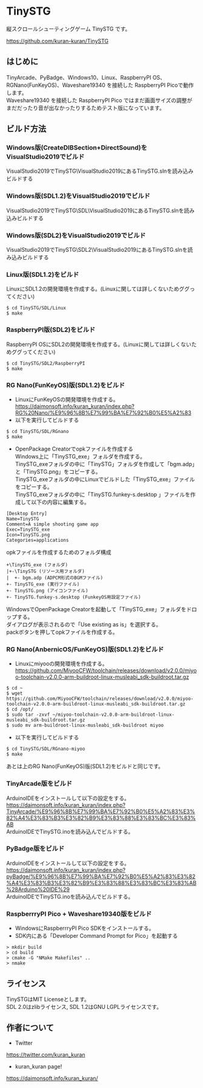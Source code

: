 # TinySTG
縦スクロールシューティングゲーム TinySTG です。  

https://github.com/kuran-kuran/TinySTG

## はじめに
TinyArcade、PyBadge、Windows10、Linux、RaspberryPI OS、RGNano(FunKeyOS)、Waveshare19340 を接続した RaspberryPI Picoで動作します。  
Waveshare19340 を接続した RaspberryPI Pico ではまだ画面サイズの調整がまだだったり音が出なかったりするためテスト版になっています。  

## ビルド方法
### Windows版(CreateDIBSection+DirectSound)をVisualStudio2019でビルド
VisualStudio2019でTinySTG\VisualStudio2019にあるTinySTG.slnを読み込みビルドする

### Windows版(SDL1.2)をVisualStudio2019でビルド
VisualStudio2019でTinySTG\SDL\VisualStudio2019にあるTinySTG.slnを読み込みビルドする

### Windows版(SDL2)をVisualStudio2019でビルド
VisualStudio2019でTinySTG\SDL2\VisualStudio2019にあるTinySTG.slnを読み込みビルドする

### Linux版(SDL1.2)をビルド
LinuxにSDL1.2の開発環境を作成する。(Linuxに関しては詳しくないためググってください)  
```
$ cd TinySTG/SDL/Linux
$ make
```

### RaspberryPI版(SDL2)をビルド  
RaspberryPI OSにSDL2の開発環境を作成する。(Linuxに関しては詳しくないためググってください)  
```
$ cd TinySTG/SDL2/RaspberryPI
$ make
```

### RG Nano(FunKeyOS)版(SDL1.2)をビルド  
- LinuxにFunKeyOSの開発環境を作成する。  
https://daimonsoft.info/kuran_kuran/index.php?RG%20Nano/%E9%96%8B%E7%99%BA%E7%92%B0%E5%A2%83
- 以下を実行してビルドする  
```
$ cd TinySTG/SDL/RGnano
$ make
```
- OpenPackage Creatorでopkファイルを作成する  
Windows上に「TinySTG_exe」フォルダを作成する。  
TinySTG_exeフォルダの中に「TinySTG」フォルダを作成して「bgm.adp」と「TinySTG.png」をコピーする。  
TinySTG_exeフォルダの中にLinuxでビルドした「TinySTG_exe」ファイルをコピーする。  
TinySTG_exeフォルダの中に「TinySTG.funkey-s.desktop 」ファイルを作成して以下の内容に編集する。  
```
[Desktop Entry]
Name=TinySTG
Comment=A simple shooting game app
Exec=TinySTG_exe
Icon=TinySTG.png
Categories=applications
```
opkファイルを作成するためのフォルダ構成  
```
+\TinySTG_exe (フォルダ)
|+-\TinySTG (リソース用フォルダ)
|  +- bgm.adp (ADPCM形式のBGMファイル)
+- TinySTG_exe (実行ファイル)
+- TinySTG.png (アイコンファイル)
+- TinySTG.funkey-s.desktop (FunkeyOS用設定ファイル)
```
WindowsでOpenPackage Creatorを起動して「TinySTG_exe」フォルダをドロップする。  
ダイアログが表示されるので「Use existing as is」を選択する。  
packボタンを押してopkファイルを作成する。  

### RG Nano(AnbernicOS/FunKeyOS)版(SDL1.2)をビルド  
- Linuxにmiyooの開発環境を作成する。  
https://github.com/MiyooCFW/toolchain/releases/download/v2.0.0/miyoo-toolchain-v2.0.0-arm-buildroot-linux-musleabi_sdk-buildroot.tar.gz  
```
$ cd ~
$ wget https://github.com/MiyooCFW/toolchain/releases/download/v2.0.0/miyoo-toolchain-v2.0.0-arm-buildroot-linux-musleabi_sdk-buildroot.tar.gz
$ cd /opt/
$ sudo tar -zxvf ~/miyoo-toolchain-v2.0.0-arm-buildroot-linux-musleabi_sdk-buildroot.tar.gz
$ sudo mv arm-buildroot-linux-musleabi_sdk-buildroot miyoo
```
- 以下を実行してビルドする  
```
$ cd TinySTG/SDL/RGnano-miyoo
$ make
```
あとは上のRG Nano(FunKeyOS)版(SDL1.2)をビルドと同じです。  

### TinyArcade版をビルド
ArduinoIDEをインストールして以下の設定をする。  
https://daimonsoft.info/kuran_kuran/index.php?TinyArcade/%E9%96%8B%E7%99%BA%E7%92%B0%E5%A2%83%E3%82%A4%E3%83%B3%E3%82%B9%E3%83%88%E3%83%BC%E3%83%AB  
ArduinoIDEでTinySTG.inoを読み込んでビルドする。  

### PyBadge版をビルド
ArduinoIDEをインストールして以下の設定をする。  
https://daimonsoft.info/kuran_kuran/index.php?pyBadge/%E9%96%8B%E7%99%BA%E7%92%B0%E5%A2%83%E3%82%A4%E3%83%B3%E3%82%B9%E3%83%88%E3%83%BC%E3%83%AB%28Arduino%20IDE%29  
ArduinoIDEでTinySTG.inoを読み込んでビルドする。  

### RaspberrryPI Pico + Waveshare19340版をビルド  
- WindowsにRaspberrryPI Pico SDKをインストールする。  
- SDK内にある「Developer Command Prompt for Pico」を起動する  
```
> mkdir build
> cd build
> cmake -G "NMake Makefiles" ..
> nmake
```
## ライセンス
TinySTGはMIT Licenseとします。  
SDL 2.0はzlibライセンス, SDL 1.2はGNU LGPLライセンスです。  

## 作者について
- Twitter

https://twitter.com/kuran_kuran

- kuran_kuran page!

https://daimonsoft.info/kuran_kuran/

